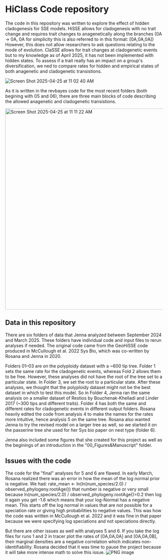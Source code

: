 # HiClass Code repository 

The code in this repository was written to explore the effect of hidden cladogenesis for SSE models. 
HiSSE allows for cladogenesis with no trait change and requires trait changes to anagenetically along the branches (0A -> 0A, 0A for simplicity this is also referred to in this format: [0A,0A,0A]) 
However, this does not allow researchers to ask questions relating to the mode of evolution. ClaSSE allows for trait changes at cladogenetic events but to my knowledge as of April 2025, it has not been implemented with hidden states. To assess if a trait really has an impact on a group's diversification, we ned to compare rates for hidden and empirical states of both anagenetic and cladogenetic transistions. 

![Screen Shot 2025-04-25 at 11 02 40 AM](https://github.com/user-attachments/assets/39a2a060-a7fe-48e5-9e15-824c8db85ace)

As it is written in the revbayes code for the most recent folders (both begining with 05 and 06), there are three main blocks of code describing the allowed anagenetic and cladogenetic transistions. 

<img width="640" alt="Screen Shot 2025-04-25 at 11 11 22 AM" src="https://github.com/user-attachments/assets/59668b6f-7d26-4b82-9599-718d1156edff" />


## Data in this repository
There are six folders of data that Jenna analyzed between September 2024 and March 2025. These folders have individual code and input files to rerun analyses if needed. The original code came from the GeoHiSSE code produced in McCullough et al. 2022 Sys Bio, which was co-written by Rosana and Jenna in 2020.

Folders 01–03 are on the polyploidy dataset with a ~600 tip tree. Folder 1 sets the same rate for the cladogenetic events, whereas Fold 2 allows them to be free. However, these analyses did not have the root of the tree set to a particular state. In Folder 3, we set the root to a particular state. After these analyses, we thought that the polyploidy dataset might not be the best dataset in which to test this model. So in Folder 4, Jenna ran the same analysis on a smaller dataset of Restios by Bouchenak-Khelladi and Linder 2017 (~300 tips and different traits). Folder 4 has both the same and different rates for cladogenetic events in different output folders. Rosana heavily edited the code from analysis 4 to make the names for the rates more intuitive, hence analysis 5 on the same tree. Rosana also wanted Jenna to try the revised model on a larger tree as well, so we started it on the passerine tree she used for her Sys bio paper on nest type (folder 6). 

Jenna also included some figures that she created for this project as well as the beginings of an introduction in the "00_Figures&Manuscript" folder.  

## Issues with the code 
The code for the "final" analyses for 5 and 6 are flawed. In early March, Rosana realized there was an error in how the mean of the log normal prior is negative. 
We had: 
rate_mean <- ln(ln(num_species/2.0) / observed_phylogeny.rootAge())
that number is negative or very small because  ln(num_species/2.0) / observed_phylogeny.rootAge()=0.2 then log it again you get -1.6 which means that your log-Normal has a negative mean.
This starts off the log normal in values that are not possible for a speciation rate or giving high probabilities to negative values. This was how the code was written in McCullough et al. 2022 and it was fine in that paper because we were specifying log speciations and not speciations directly. 

But there are other issues as well with analyses 5 and 6. If you take the log files for runs 1 and 2 in tracer plot the rates of [0A,0A,0A] and [0A,0A,0B], their marginal densities are a negative correlation which indicates non-identifiability. Rosana decided that it was time to pause the project because it will take more intense math to solve this issue. 
![PNG image](https://github.com/user-attachments/assets/47765c30-9a9f-46e2-810c-961b33923aa6)


